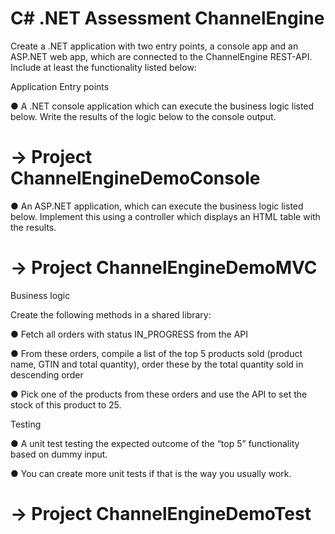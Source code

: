 # C# .NET Assessment ChannelEngine



Create a .NET application with two entry points, a console app and an ASP.NET web
app, which are connected to the ChannelEngine REST-API.
Include at least the functionality listed below:


Application Entry points


● A .NET console application which can execute the business logic listed below.
Write the results of the logic below to the console output.

# -> Project ChannelEngineDemoConsole



● An ASP.NET application, which can execute the business logic listed below.
Implement this using a controller which displays an HTML table with the results.

# -> Project ChannelEngineDemoMVC



Business logic


Create the following methods in a shared library:

● Fetch all orders with status IN_PROGRESS from the API

● From these orders, compile a list of the top 5 products sold (product name, GTIN
and total quantity), order these by the total quantity sold in descending order


● Pick one of the products from these orders and use the API to set the stock of
this product to 25.





Testing


● A unit test testing the expected outcome of the “top 5” functionality based on
dummy input.

● You can create more unit tests if that is the way you usually work.

# -> Project ChannelEngineDemoTest
